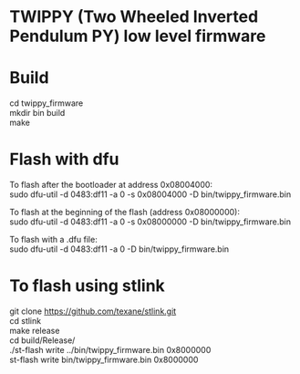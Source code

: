 # TWIPPY (Two Wheeled Inverted Pendulum PY) low level firmware

# Build
cd twippy_firmware <br />
mkdir bin build <br />
make

# Flash with dfu
To flash after the bootloader at address 0x08004000: <br />
sudo dfu-util -d 0483:df11 -a 0 -s 0x08004000 -D bin/twippy_firmware.bin <br />

To flash at the beginning of the flash (address 0x08000000): <br />
sudo dfu-util -d 0483:df11 -a 0 -s 0x08000000 -D bin/twippy_firmware.bin <br />

To flash with a .dfu file: <br />
sudo dfu-util -d 0483:df11 -a 0 -D bin/twippy_firmware.bin <br />

# To flash using stlink
git clone https://github.com/texane/stlink.git <br />
cd stlink <br />
make release <br />
cd build/Release/ <br />
./st-flash write ../bin/twippy_firmware.bin 0x8000000 <br />
st-flash write bin/twippy_firmware.bin 0x8000000 <br />
